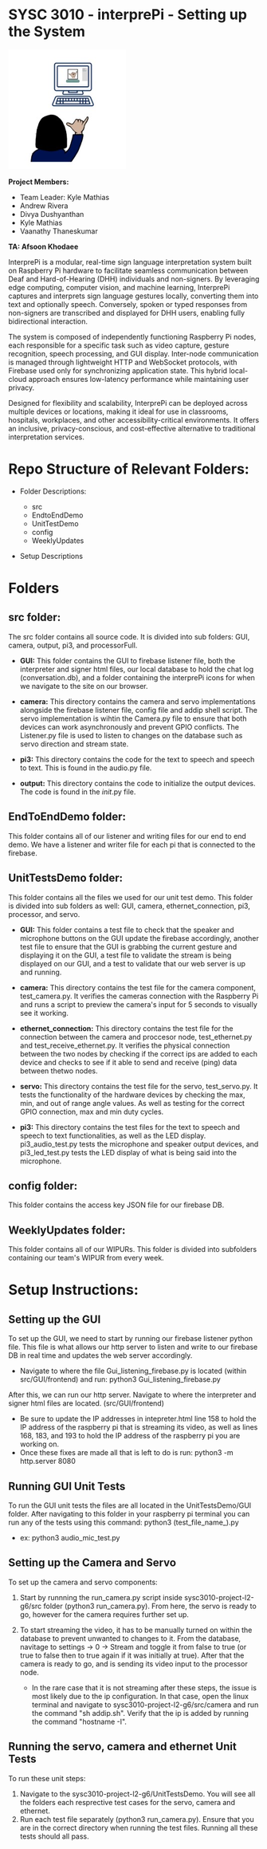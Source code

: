 # SYSC 3010 - interprePi - Setting up the System
![alt text](https://github.com/CU-SYSC3010W25/sysc3010-project-l2-g6/blob/main/misc/logo.jpg "Logo Title Text 1")

**Project Members:**
- Team Leader: Kyle Mathias
- Andrew Rivera
- Divya Dushyanthan
- Kyle Mathias
- Vaanathy Thaneskumar

**TA: Afsoon Khodaee**

InterprePi is a modular, real-time sign language interpretation system built on Raspberry Pi hardware to facilitate seamless communication between Deaf and Hard-of-Hearing (DHH) individuals and non-signers. By leveraging edge computing, computer vision, and machine learning, InterprePi captures and interprets sign language gestures locally, converting them into text and optionally speech. Conversely, spoken or typed responses from non-signers are transcribed and displayed for DHH users, enabling fully bidirectional interaction.

The system is composed of independently functioning Raspberry Pi nodes, each responsible for a specific task such as video capture, gesture recognition, speech processing, and GUI display. Inter-node communication is managed through lightweight HTTP and WebSocket protocols, with Firebase used only for synchronizing application state. This hybrid local-cloud approach ensures low-latency performance while maintaining user privacy.

Designed for flexibility and scalability, InterprePi can be deployed across multiple devices or locations, making it ideal for use in classrooms, hospitals, workplaces, and other accessibility-critical environments. It offers an inclusive, privacy-conscious, and cost-effective alternative to traditional interpretation services.

# Repo Structure of Relevant Folders:
  - Folder Descriptions:
      - src
      - EndtoEndDemo
      - UnitTestDemo
      - config
      - WeeklyUpdates
    
  - Setup Descriptions

# Folders
## src folder:
The src folder contains all source code. It is divided into sub folders: GUI, camera, output, pi3, and processorFull. 
- **GUI:** This folder contains the GUI to firebase listener file, both the interpreter and signer html files, our local database to hold the chat log (conversation.db), and a folder containing the interprePi icons for when we navigate to the site on our browser.

- **camera:** This directory contains the camera and servo implementations alongside the firebase listener file, config file and addip shell script. The servo implementation is wihtin the Camera.py file to ensure that both devices can work asynchronously and prevent GPIO conflicts. The Listener.py file is used to listen to changes on the database such as servo direction and stream state.

- **pi3:** This directory contains the code for the text to speech and speech to text. This is found in the audio.py file.

- **output:** This directory contains the code to initialize the output devices. The code is found in the _init_.py file.

## EndToEndDemo folder:
This folder contains all of our listener and writing files for our end to end demo. We have a listener and writer file for each pi that is connected to the firebase. 

## UnitTestsDemo folder:
This folder contains all the files we used for our unit test demo. This folder is divided into sub folders as well: GUI, camera, ethernet_connection, pi3, processor, and servo. 
- **GUI:** This folder contains a test file to check that the speaker and microphone buttons on the GUI update the firebase accordingly, another test file to ensure that the GUI is grabbing the current gesture and displaying it on the GUI, a test file to validate the stream is being displayed on our GUI, and a test to validate that our web server is up and running.

- **camera:** This directory contains the test file for the camera component, test_camera.py. It verifies the cameras connection with the Raspberry Pi and runs a script to preview the camera's input for 5 seconds to visually see it working.

- **ethernet_connection:** This directory contains the test file for the connection between the camera and proccesor node, test_ethernet.py and test_receive_ethernet.py. It verifies the physical connection between the two nodes by checking if the correct ips are added to each device and checks to see if it able to send and receive (ping) data between thetwo nodes.

- **servo:** This directory contains the test file for the servo, test_servo.py. It tests the functionality of the hardware devices by checking the max, min, and out of range angle values. As well as testing for the correct GPIO connection, max and min duty cycles.

- **pi3:** This directory contains the test files for the text to speech and speech to text functionalities, as well as the LED display. pi3_audio_test.py tests the microphone and speaker output devices, and pi3_led_test.py tests the LED display of what is being said into the microphone. 

## config folder:
This folder contains the access key JSON file for our firebase DB.

## WeeklyUpdates folder:
This folder contains all of our WIPURs. This folder is divided into subfolders containing our team's WIPUR from every week.

# Setup Instructions:

## Setting up the GUI

To set up the GUI, we need to start by running our firebase listener python file. This file is what allows our http server to listen and write to our firebase DB in real time and updates the web server accordingly. 
- Navigate to where the file Gui_listening_firebase.py is located (within src/GUI/frontend) and run: python3 Gui_listening_firebase.py

After this, we can run our http server. Navigate to where the interpreter and signer html files are located. (src/GUI/frontend)
- Be sure to update the IP addresses in intepreter.html line 158 to hold the IP address of the raspberry pi that is streaming its video, as well as lines 168, 183, and 193 to hold the IP address of the raspberry pi you are working on.
- Once these fixes are made all that is left to do is run: python3 -m http.server 8080

## Running GUI Unit Tests

To run the GUI unit tests the files are all located in the UnitTestsDemo/GUI folder. After navigating to this folder in your raspberry pi terminal you can run any of the tests using this command:
python3 (test_file_name_).py
- ex: python3 audio_mic_test.py

## Setting up the Camera and Servo

To set up the camera and servo components:
1. Start by runnning the run_camera.py script inside sysc3010-project-l2-g6/src folder (python3 run_camera.py). From here, the servo is ready to go, however for the camera requires further set up.
2. To start streaming the video, it has to be manually turned on within the database to prevent unwanted to changes to it. From the database, navitage to settings -> 0 -> Stream and toggle it from false to true (or true to false then to true again if it was initially at true). After that the camera is ready to go, and is sending its video input to the processor node.
   
    - In the rare case that it is not streaming after these steps, the issue is most likely due to the ip configuration. In that case, open the linux terminal and navigate to sysc3010-project-l2-g6/src/camera and run the command "sh addip.sh". Verify that the ip is added by running the command "hostname -I".
  
## Running the servo, camera and ethernet Unit Tests

To run these unit steps:
1. Navigate to the sysc3010-project-l2-g6/UnitTestsDemo. You will see all the folders each resprective test cases for the servo, camera and ethernet.
2. Run each test file separately (python3 run_camera.py). Ensure that you are in the correct directory when running the test files. 
Running all these tests should all pass. 

  

